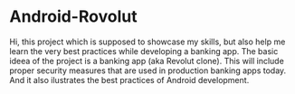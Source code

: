 # Android-Rovolut

Hi, this project which is supposed to showcase my skills, but also help me learn the very best practices while developing a banking app. 
The basic ideea of the project is a banking app (aka Revolut clone). 
This will include proper security measures that are used in production banking apps today.
And it also ilustrates the best practices of Android development.
